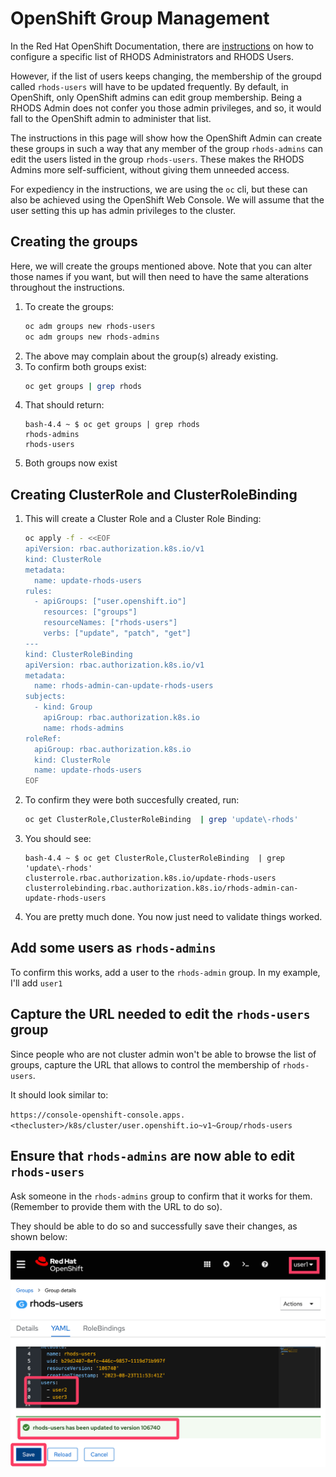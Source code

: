 # OpenShift Group Management

In the Red Hat OpenShift Documentation, there are [instructions](https://access.redhat.com/documentation/en-us/red_hat_openshift_data_science/1/html/managing_users_and_user_resources/defining-openshift-data-science-admin-and-user-groups_user-mgmt) on how to configure a specific list of RHODS Administrators and RHODS Users.

However, if the list of users keeps changing, the membership of the groupd called `rhods-users` will have to be updated frequently. By default, in OpenShift, only OpenShift admins can edit group membership. Being a RHODS Admin does not confer you those admin privileges, and so, it would fall to the OpenShift admin to administer that list.

The instructions in this page will show how the OpenShift Admin can create these groups in such a way that any member of the group `rhods-admins` can edit the users listed in the group `rhods-users`.
These makes the RHODS Admins more self-sufficient, without giving them unneeded access.

For expediency in the instructions, we are using the `oc` cli, but these can also be achieved using the OpenShift Web Console. We will assume that the user setting this up has admin privileges to the cluster.

## Creating the groups

Here, we will create the groups mentioned above. Note that you can alter those names if you want, but will then need to have the same alterations throughout the instructions.

1. To create the groups:
    ```bash
    oc adm groups new rhods-users
    oc adm groups new rhods-admins
    ```
1. The above may complain about the group(s) already existing.
1. To confirm both groups exist:
    ```bash
    oc get groups | grep rhods
    ```
1. That should return:
    ```log
    bash-4.4 ~ $ oc get groups | grep rhods
    rhods-admins
    rhods-users
    ```
1. Both groups now exist

## Creating ClusterRole and ClusterRoleBinding

1. This will create a Cluster Role and a Cluster Role Binding:
    ```bash
    oc apply -f - <<EOF
    apiVersion: rbac.authorization.k8s.io/v1
    kind: ClusterRole
    metadata:
      name: update-rhods-users
    rules:
      - apiGroups: ["user.openshift.io"]
        resources: ["groups"]
        resourceNames: ["rhods-users"]
        verbs: ["update", "patch", "get"]
    ---
    kind: ClusterRoleBinding
    apiVersion: rbac.authorization.k8s.io/v1
    metadata:
      name: rhods-admin-can-update-rhods-users
    subjects:
      - kind: Group
        apiGroup: rbac.authorization.k8s.io
        name: rhods-admins
    roleRef:
      apiGroup: rbac.authorization.k8s.io
      kind: ClusterRole
      name: update-rhods-users
    EOF
    ```
1. To confirm they were both succesfully created, run:
    ```bash
    oc get ClusterRole,ClusterRoleBinding  | grep 'update\-rhods'
    ```
1. You should see:
    ```log
    bash-4.4 ~ $ oc get ClusterRole,ClusterRoleBinding  | grep 'update\-rhods'
    clusterrole.rbac.authorization.k8s.io/update-rhods-users
    clusterrolebinding.rbac.authorization.k8s.io/rhods-admin-can-update-rhods-users
    ```
1. You are pretty much done. You now just need to validate things worked.

## Add some users as `rhods-admins`

To confirm this works, add a user to the `rhods-admin` group. In my example, I'll add `user1`

## Capture the URL needed to edit the `rhods-users` group

Since people who are not cluster admin won't be able to browse the list of groups, capture the URL that allows to control the membership of `rhods-users`.

It should look similar to:

`https://console-openshift-console.apps.<thecluster>/k8s/cluster/user.openshift.io~v1~Group/rhods-users`

## Ensure that `rhods-admins` are now able to edit `rhods-users`

Ask someone in the `rhods-admins` group to confirm that it works for them. (Remember to provide them with the URL to do so).

They should be able to do so and successfully save their changes, as shown below:

![](img/update.rhods-users.png)
